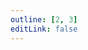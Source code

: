 ```yaml
---
outline: [2, 3]
editLink: false
---
```


<!-- in oxc: `cargo run -p website linter-schema-markdown > /path/to/generated-config.md` -->
<!--@include: ./generated-config.md-->
